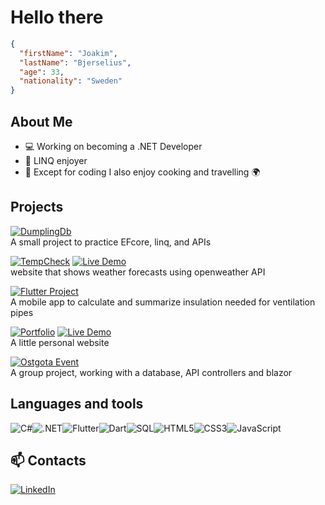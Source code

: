 # Hello there

```json
{ 
  "firstName": "Joakim",
  "lastName": "Bjerselius",
  "age": 33,
  "nationality": "Sweden"
}
```

## About Me  
- 💻 Working on becoming a .NET Developer  
- 🎯 LINQ enjoyer
- :pizza: Except for coding I also enjoy cooking and travelling :earth_africa:


## Projects  

[![DumplingDb](https://img.shields.io/badge/DumplingsDb-%2300843e.svg?style=for-the-badge)](https://github.com/jockeBjers/DumplingsDb)<br>
A small project to practice EFcore, linq, and APIs

[![TempCheck](https://img.shields.io/badge/TempCheck-%23E34F26.svg?style=for-the-badge)](https://github.com/Mortal-Weather/TempCheck)   [![Live Demo](https://img.shields.io/badge/Live-Demo-green?logo=github)](https://mortal-weather.github.io/TempCheck/) <br>
website that shows weather forecasts using openweather API

[![Flutter Project](https://img.shields.io/badge/insulation_app-%2302569B.svg?style=for-the-badge)](https://github.com/jockeBjers/insulation_app) <br>
A mobile app to calculate and summarize insulation needed for ventilation pipes

[![Portfolio](https://img.shields.io/badge/jb_portfolio-%23FFD700.svg?style=for-the-badge)](https://github.com/jockeBjers/JB-portfolio)   [![Live Demo](https://img.shields.io/badge/Live-Demo-green?logo=github)](https://jockebjers.github.io/JB-portfolio/)<br>
A little personal website

[![Ostgota Event](https://img.shields.io/badge/Ostgota_event-%23512BD4.svg?style=for-the-badge)](https://github.com/Ett-bra-team-som-samarbetar-bra/ostgota-event) <br>
A group project, working with a database, API controllers and blazor

## Languages and tools
![C#](https://img.shields.io/badge/C%23-%23239120.svg?style=for-the-badge&logo=csharp&logoColor=white)![.NET](https://img.shields.io/badge/.NET-512BD4?style=for-the-badge&logo=dotnet&logoColor=white)![Flutter](https://img.shields.io/badge/Flutter-02569B?style=for-the-badge&logo=flutter&logoColor=white)![Dart](https://img.shields.io/badge/Dart-0175C2?style=for-the-badge&logo=dart&logoColor=white)![SQL](https://img.shields.io/badge/SQL-4479A1?style=for-the-badge&logo=mysql&logoColor=white)![HTML5](https://img.shields.io/badge/html5-%23E34F26.svg?style=for-the-badge&logo=html5&logoColor=white)![CSS3](https://img.shields.io/badge/css3-%231572B6.svg?style=for-the-badge&logo=css3&logoColor=white)![JavaScript](https://img.shields.io/badge/javascript-%23323330.svg?style=for-the-badge&logo=javascript&logoColor=%23F7DF1E)

## 📫 Contacts 
[![LinkedIn](https://img.shields.io/badge/LinkedIn-%230077B5.svg?style=for-the-badge&logo=linkedin&logoColor=white)](https://www.linkedin.com/in/joakim-bjerselius-416460325)

